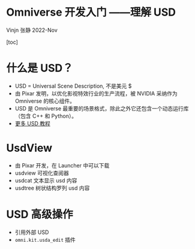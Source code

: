 # Omniverse 开发入门 ——理解 USD

Vinjn 张静
2022-Nov



[toc]

# 什么是 USD？

- USD = Universal Scene Description, 不是美元 $
- 由 Pixar 发明，以优化影视特效行业的生产流程，被 NVIDIA 采纳作为 Omniverse 的核心组件。
- USD 是 Omniverse 最重要的场景格式，除此之外它还包含一个动态运行库（包含 C++ 和 Python）。
- [更多 USD 教程](https://graphics.pixar.com/usd/release/dl_downloads.html)

# UsdView

- 由 Pixar 开发，在 Launcher 中可以下载
- usdview 可视化查阅器
- usdcat 文本显示 usd 内容
- usdtree 树状结构罗列 usd 内容

# USD 高级操作

- 引用外部 USD
- `omni.kit.usda_edit` 插件